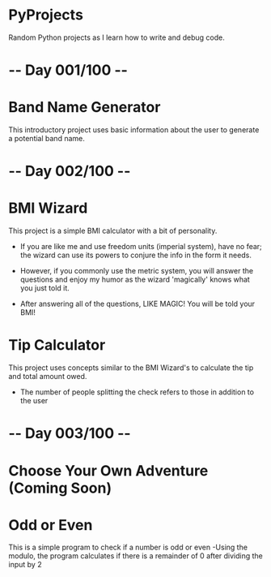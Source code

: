 # PyProjects
Random Python projects as I learn how to write and debug code. 

# -- Day 001/100 --

# Band Name Generator
This introductory project uses basic information about the user to generate a potential band name. 


# -- Day 002/100 --


# BMI Wizard
This project is a simple BMI calculator with a bit of personality.
  - If you are like me and use freedom units (imperial system), have no fear; the wizard can use its powers to conjure the info in the form it needs. 
  - However, if you commonly use the metric system, you will answer the questions and enjoy my humor as the wizard 'magically' knows what you just told it.

  - After answering all of the questions, LIKE MAGIC! You will be told your BMI!

# Tip Calculator
This project uses concepts similar to the BMI Wizard's to calculate the tip and total amount owed. 

- The number of people splitting the check refers to those in addition to the user


# -- Day 003/100 --


# Choose Your Own Adventure (Coming Soon)

# Odd or Even
This is a simple program to check if a number is odd or even
  -Using the modulo, the program calculates if there is a remainder of 0 after dividing the input by 2

  
